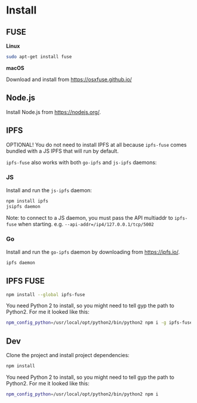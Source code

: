 # Install

## FUSE

**Linux**

```sh
sudo apt-get install fuse
```

**macOS**

Download and install from https://osxfuse.github.io/

## Node.js

Install Node.js from https://nodejs.org/.

## IPFS

OPTIONAL! You do not need to install IPFS at all because `ipfs-fuse` comes bundled with a JS IPFS that will run by default.

`ipfs-fuse` also works with both `go-ipfs` and `js-ipfs` daemons:

### JS

Install and run the `js-ipfs` daemon:

```sh
npm install ipfs
jsipfs daemon
```

Note: to connect to a JS daemon, you must pass the API multiaddr to `ipfs-fuse` when starting. e.g. `--api-addr=/ip4/127.0.0.1/tcp/5002`

### Go

Install and run the `go-ipfs` daemon by downloading from https://ipfs.io/.

```sh
ipfs daemon
```

## IPFS FUSE

```sh
npm install --global ipfs-fuse
```

You need Python 2 to install, so you might need to tell gyp the path to Python2. For me it looked like this:

```sh
npm_config_python=/usr/local/opt/python2/bin/python2 npm i -g ipfs-fuse
```

## Dev

Clone the project and install project dependencies:

```sh
npm install
```

You need Python 2 to install, so you might need to tell gyp the path to Python2. For me it looked like this:

```sh
npm_config_python=/usr/local/opt/python2/bin/python2 npm i
```
